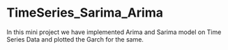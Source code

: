 # TimeSeries_Sarima_Arima
In this mini project we have implemented Arima and Sarima model on Time Series Data and plotted the Garch for the same.
